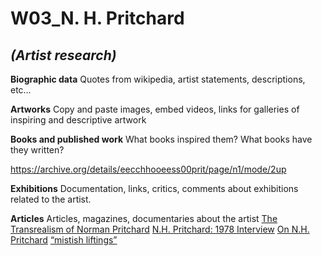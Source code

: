 # W03_N. H. Pritchard

## *(Artist research)*

**Biographic data**
Quotes from wikipedia, artist statements, descriptions, etc…

**Artworks**
Copy and paste images, embed videos, links for galleries of inspiring and descriptive artwork

**Books and published work**
What books inspired them?
What books have they written?


https://archive.org/details/eecchhooeess00prit/page/n1/mode/2up


**Exhibitions**
Documentation, links, critics, comments about exhibitions related to the artist.

**Articles**
Articles, magazines, documentaries about the artist
[The Transrealism of Norman Pritchard](https://jacket2.org/article/transrealism-norman-pritchard)
[N.H. Pritchard: 1978 Interview](https://jacket2.org/commentary/pritchard-1978)
[On N.H. Pritchard](https://jacket2.org/commentary/nh-pritchard)
[“mistish liftings”](https://jacket2.org/commentary/grundy-pritchard)

